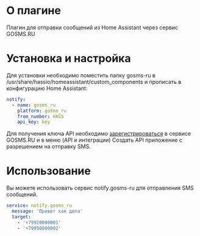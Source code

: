 # О плагине
Плагин для отправки сообщений из Home Assistant через сервис GOSMS.RU

# Установка и настройка
Для установки необходимо поместить папку gosms-ru в /usr/share/hassio/homeassistant/custom_components и прописать в конфигурацию Home Assistant:

```yaml
notify:
  - name: gosms_ru
    platform: gosms_ru
    from_number: HASS
    api_key: key
```

Для получения ключа API необходимо [зарегистрироваться](http://cravs.sms.ru/) в сервисе GOSMS.RU и в меню (API и интеграции) Создать API приложение с разрешением на отправку SMS.

# Использование
Вы можете использовать сервис notify.gosms-ru для отправления SMS сообщений.

```yaml
service: notify.gosms_ru
  message: 'Привет как дела'
  target: 
    - '+79920000001'
    - '+79950000002'
```
